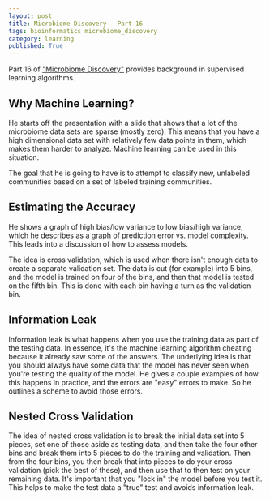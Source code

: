 ```yaml
---
layout: post
title: Microbiome Discovery - Part 16
tags: bioinformatics microbiome_discovery
category: learning
published: True
---
```


Part 16 of ["Microbiome Discovery"](https://www.youtube.com/playlist?list=PLOPiWVjg6aTzsA53N19YqJQeZpSCH9QPc) provides background in supervised learning algorithms.

## Why Machine Learning?

He starts off the presentation with a slide that shows that a lot of the microbiome data sets are sparse (mostly zero). This means that you have a high dimensional data set with relatively few data points in them, which makes them harder to analyze. Machine learning can be used in this situation.

The goal that he is going to have is to attempt to classify new, unlabeled communities based on a set of labeled training communities.

## Estimating the Accuracy

He shows a graph of high bias/low variance to low bias/high variance, which he describes as a graph of prediction error vs. model complexity. This leads into a discussion of how to assess models.

The idea is cross validation, which is used when there isn't enough data to create a separate validation set. The data is cut (for example) into 5 bins, and the model is trained on four of the bins, and then that model is tested on the fifth bin. This is done with each bin having a turn as the validation bin.

## Information Leak

Information leak is what happens when you use the training data as part of the testing data. In essence, it's the machine learning algorithm cheating because it already saw some of the answers. The underlying idea is that you should always have some data that the model has never seen when you're testing the quality of the model. He gives a couple examples of how this happens in practice, and the errors are "easy" errors to make. So he outlines a scheme to avoid those errors.

## Nested Cross Validation

The idea of nested cross validation is to break the initial data set into 5 pieces, set one of those aside as testing data, and then take the four other bins and break them into 5 pieces to do the training and validation. Then from the four bins, you then break that into pieces to do your cross validation (pick the best of these), and then use that to then test on your remaining data. It's important that you "lock in" the model before you test it. This helps to make the test data a "true" test and avoids information leak.
